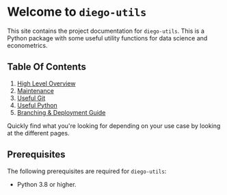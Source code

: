 # Welcome to `diego-utils`

This site contains the project documentation for `diego-utils`.
This is a Python package with some useful utility functions for data science and econometrics.

## Table Of Contents

1. [High Level Overview](high_level.md)
2. [Maintenance](maintenance.md)
3. [Useful Git](git_overview.md)
4. [Useful Python](python_overview.md)
5. [Branching & Deployment Guide](branch_and_deploy_guide.md)

Quickly find what you're looking for depending on your use case by looking at the different pages.

## Prerequisites

The following prerequisites are required for `diego-utils`:

- Python 3.8 or higher.
